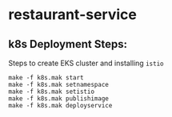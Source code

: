 # restaurant-service

## k8s Deployment Steps:
Steps to create EKS cluster and installing `istio`
```
make -f k8s.mak start
make -f k8s.mak setnamespace
make -f k8s.mak setistio
make -f k8s.mak publishimage
make -f k8s.mak deployservice
```
